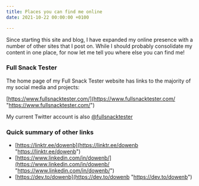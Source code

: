```yaml
---
title: Places you can find me online
date: 2021-10-22 00:00:00 +0100

---
```

Since starting this site and blog, I have expanded my online presence with a number of other sites that I post on. While I should probably consolidate my content in one place, for now let me tell you where else you can find me!

### Full Snack Tester

The home page of my Full Snack Tester website has links to the majority of my social media and projects:

[https://www.fullsnacktester.com/](https://www.fullsnacktester.com/ "https://www.fullsnacktester.com/")

My current Twitter account is also [@fullsnacktester](https://twitter.com/FullSnackTester)

### Quick summary of other links

* [https://linktr.ee/dowenb](https://linktr.ee/dowenb "https://linktr.ee/dowenb")
* [https://www.linkedin.com/in/dowenb/](https://www.linkedin.com/in/dowenb/ "https://www.linkedin.com/in/dowenb/")
* [https://dev.to/dowenb](https://dev.to/dowenb "https://dev.to/dowenb")